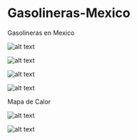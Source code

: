 ﻿# Gasolineras-Mexico

Gasolineras en Mexico

![alt text](https://github.com/jhonn123123/data-science-gasolineras-/blob/master/img/img1.png?raw=true)

![alt text](https://github.com/jhonn123123/data-science-gasolineras-/blob/master/img/img2.png?raw=true)

![alt text](https://github.com/jhonn123123/data-science-gasolineras-/blob/master/img/img3.png?raw=true)

![alt text](https://github.com/jhonn123123/data-science-gasolineras-/blob/master/img/img4.png?raw=true)

Mapa de Calor

![alt text](https://github.com/jhonn123123/data-science-gasolineras-/blob/master/img/img5.png?raw=true)

![alt text](https://github.com/jhonn123123/data-science-gasolineras-/blob/master/img/img6.png?raw=true)

